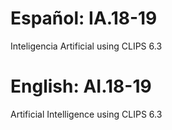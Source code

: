 # Español: IA.18-19
Inteligencia Artificial using CLIPS 6.3

# English: AI.18-19
Artificial Intelligence using CLIPS 6.3
